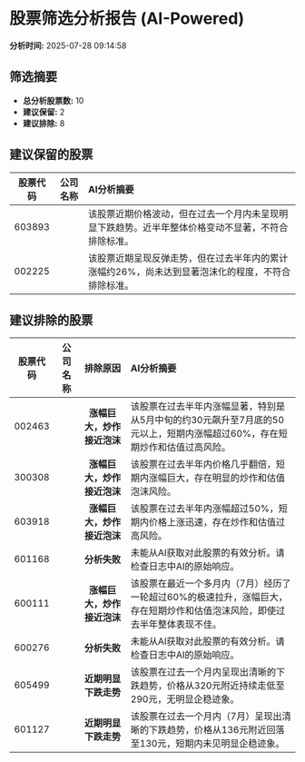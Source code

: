 # 股票筛选分析报告 (AI-Powered)

**分析时间:** 2025-07-28 09:14:58

## 筛选摘要

- **总分析股票数:** 10
- **建议保留:** 2
- **建议排除:** 8

## 建议保留的股票

| 股票代码 | 公司名称 | AI分析摘要 |
|:---:|:---:|:---|
| 603893 |  | 该股票近期价格波动，但在过去一个月内未呈现明显下跌趋势。近半年整体价格变动不显著，不符合排除标准。 |
| 002225 |  | 该股票近期呈现反弹走势，但在过去半年内的累计涨幅约26%，尚未达到显著泡沫化的程度，不符合排除标准。 |

## 建议排除的股票

| 股票代码 | 公司名称 | 排除原因 | AI分析摘要 |
|:---:|:---:|:---:|:---|
| 002463 |  | **涨幅巨大，炒作接近泡沫** | 该股票在过去半年内涨幅显著，特别是从5月中旬的约30元飙升至7月底的50元以上，短期内涨幅超过60%，存在短期炒作和估值过高风险。 |
| 300308 |  | **涨幅巨大，炒作接近泡沫** | 该股票在过去半年内价格几乎翻倍，短期内涨幅巨大，存在明显的炒作和估值泡沫风险。 |
| 603918 |  | **涨幅巨大，炒作接近泡沫** | 该股票在过去半年内涨幅超过50%，短期内价格上涨迅速，存在炒作和估值过高风险。 |
| 601168 |  | **分析失败** | 未能从AI获取对此股票的有效分析。请检查日志中AI的原始响应。 |
| 600111 |  | **涨幅巨大，炒作接近泡沫** | 该股票在最近一个多月内（7月）经历了一轮超过60%的极速拉升，涨幅巨大，存在短期炒作和估值泡沫风险，即使过去半年整体表现不佳。 |
| 600276 |  | **分析失败** | 未能从AI获取对此股票的有效分析。请检查日志中AI的原始响应。 |
| 605499 |  | **近期明显下跌走势** | 该股票在过去一个月内呈现出清晰的下跌趋势，价格从320元附近持续走低至290元，无明显企稳迹象。 |
| 601127 |  | **近期明显下跌走势** | 该股票在过去一个月内（7月）呈现出清晰的下跌趋势，价格从136元附近回落至130元，短期内未见明显企稳迹象。 |
